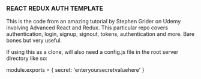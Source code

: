 ### REACT REDUX AUTH TEMPLATE
This is the code from an amazing tutorial by Stephen Grider on Udemy involving Advanced React and Redux. This particular repo covers authentication, login, signup, signout, tokens, authentication and more. Bare bones but very useful.

If using this as a clone, will also need a config.js file in the root server directory like so:

module.exports = {
	secret: 'enteryoursecretvaluehere'
}

